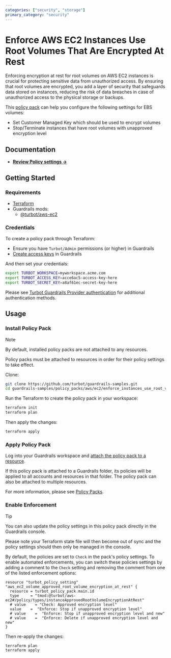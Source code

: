 ```yaml
---
categories: ["security", "storage"]
primary_category: "security"
---
```


# Enforce AWS EC2 Instances Use Root Volumes That Are Encrypted At Rest

Enforcing encryption at rest for root volumes on AWS EC2 instances is crucial for protecting sensitive data from unauthorized access. By ensuring that root volumes are encrypted, you add a layer of security that safeguards data stored on instances, reducing the risk of data breaches in case of unauthorized access to the physical storage or backups.

This [policy pack](https://turbot.com/guardrails/docs/concepts/policy-packs) can help you configure the following settings for EBS volumes:

- Set Customer Managed Key which should be used to encrypt volumes
- Stop/Terminate instances that have root volumes with unapproved encryption level

## Documentation

- **[Review Policy settings →](https://hub.guardrails.turbot.com/policy-packs/aws_ec2_enforce_instances_use_root_volumes_that_are_encrypted_at_rest/settings)**

## Getting Started

### Requirements

- [Terraform](https://developer.hashicorp.com/terraform/install)
- Guardrails mods:
  - [@turbot/aws-ec2](https://hub.guardrails.turbot.com/mods/aws/mods/aws-ec2)

### Credentials

To create a policy pack through Terraform:

- Ensure you have `Turbot/Admin` permissions (or higher) in Guardrails
- [Create access keys](https://turbot.com/guardrails/docs/guides/iam/access-keys#generate-a-new-guardrails-api-access-key) in Guardrails

And then set your credentials:

```sh
export TURBOT_WORKSPACE=myworkspace.acme.com
export TURBOT_ACCESS_KEY=acce6ac5-access-key-here
export TURBOT_SECRET_KEY=a8af61ec-secret-key-here
```

Please see [Turbot Guardrails Provider authentication](https://registry.terraform.io/providers/turbot/turbot/latest/docs#authentication) for additional authentication methods.

## Usage

### Install Policy Pack

> [!NOTE]
> By default, installed policy packs are not attached to any resources.
>
> Policy packs must be attached to resources in order for their policy settings to take effect.

Clone:

```sh
git clone https://github.com/turbot/guardrails-samples.git
cd guardrails-samples/policy_packs/aws/ec2/enforce_instances_use_root_volumes_that_are_encrypted_at_rest
```

Run the Terraform to create the policy pack in your workspace:

```sh
terraform init
terraform plan
```

Then apply the changes:

```sh
terraform apply
```

### Apply Policy Pack

Log into your Guardrails workspace and [attach the policy pack to a resource](https://turbot.com/guardrails/docs/guides/policy-packs#attach-a-policy-pack-to-a-resource).

If this policy pack is attached to a Guardrails folder, its policies will be applied to all accounts and resources in that folder. The policy pack can also be attached to multiple resources.

For more information, please see [Policy Packs](https://turbot.com/guardrails/docs/concepts/policy-packs).

### Enable Enforcement

> [!TIP]
> You can also update the policy settings in this policy pack directly in the Guardrails console.
>
> Please note your Terraform state file will then become out of sync and the policy settings should then only be managed in the console.

By default, the policies are set to `Check` in the pack's policy settings. To enable automated enforcements, you can switch these policies settings by adding a comment to the `Check` setting and removing the comment from one of the listed enforcement options:

```hcl
resource "turbot_policy_setting" "aws_ec2_volume_approved_root_volume_encryption_at_rest" {
  resource = turbot_policy_pack.main.id
  type     = "tmod:@turbot/aws-ec2#/policy/types/instanceApprovedRootVolumeEncryptionAtRest"
  # value    = "Check: Approved encryption level"
  value    =  "Enforce: Stop if unapproved encryption level"
  # value    =  "Enforce: Stop if unapproved encryption level and new"
  # value    =  "Enforce: Delete if unapproved encryption level and new"
}
```

Then re-apply the changes:

```sh
terraform plan
terraform apply
```
